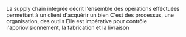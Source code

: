 La supply chain intégrée décrit l'ensemble des opérations efféctuées permettant à un client d'acquérir un bien
C'est des processus, une organisation, des outils
Elle est impérative pour contrôle l'appriovisionnement, la fabrication et la livraison
